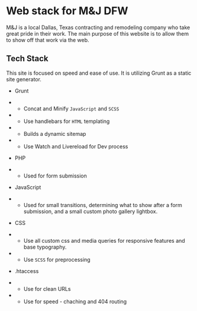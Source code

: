 Web stack for M&J DFW
================

M&J is a local Dallas, Texas contracting and remodeling company who take great pride in their work. The main purpose of this website is to allow them to show off that work via the web.


## Tech Stack

This site is focused on speed and ease of use. It is utilizing Grunt as a static site generator.

* Grunt
* * Concat and Minify `JavaScript` and `SCSS`
* * Use handlebars for `HTML` templating 
* * Builds a dynamic sitemap
* * Use Watch and Livereload for Dev process

* PHP 
* * Used for form submission


* JavaScript 
* * Used for small transitions, determining what to show after a form submission, and a small custom photo gallery lightbox.

* CSS
* * Use all custom css and media queries for responsive features and base typography.
* * Use `SCSS` for preprocessing

* .htaccess
* * Use for clean URLs 
* * Use for speed - chaching and 404 routing
